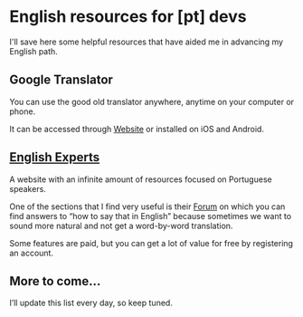 # English resources for [pt] devs
I'll save here some helpful resources that have aided me in advancing my English path.

## Google Translator
You can use the good old translator anywhere, anytime on your computer or phone.

It can be accessed through [Website](https://translate.google.com.br/?hl=pt-BR&sl=en&tl=pt) or installed on iOS and Android.

## [English Experts](https://www.englishexperts.com.br/)

A website with an infinite amount of resources focused on Portuguese speakers.

One of the sections that I find very useful is their [Forum](https://www.englishexperts.com.br/forum/) on which you can find answers to “how to say that in English” because sometimes we want to sound more natural and not get a word-by-word translation.

Some features are paid, but you can get a lot of value for free by registering an account.

## More to come…
I’ll update this list every day, so keep tuned.


